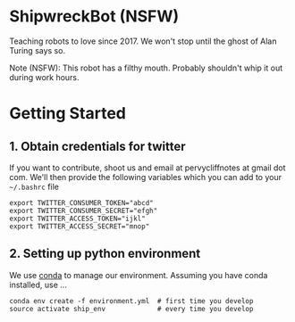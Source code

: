 # ShipwreckBot (NSFW)
Teaching robots to love since 2017. We won't stop until the ghost of Alan Turing says so.

Note (NSFW): This robot has a filthy mouth. Probably shouldn't whip it out during work hours.

# Getting Started

## 1. Obtain credentials for twitter

If you want to contribute, shoot us and email at pervycliffnotes at gmail dot com. We'll then provide the following variables which you can add to your ```~/.bashrc``` file
```
export TWITTER_CONSUMER_TOKEN="abcd"
export TWITTER_CONSUMER_SECRET="efgh"
export TWITTER_ACCESS_TOKEN="ijkl"
export TWITTER_ACCESS_SECRET="mnop"
```
## 2. Setting up python environment

We use [conda](https://conda.io/docs/index.html) to manage our environment. Assuming you have conda installed, use ...
```
conda env create -f environment.yml  # first time you develop
source activate ship_env             # every time you develop
```
